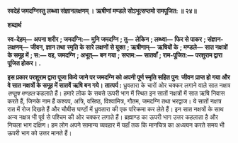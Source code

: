 **स्वदेहं जमदग्निस्तु लब्ध्वा संज्ञानलक्षणम् ।** **ऋषीणां मण्डले सोऽभूत्सप्तमो रामपूजित: ॥ २४॥** 

**शब्दार्थ** 

**स्व-देहम्—** **अपना शरीर** **; जमदग्नि:—** **मुनि जमदग्नि** **; तु—** **लेकिन** **; लब्ध्वा—** **फिर से पाकर** **; संज्ञान-लक्षणम्—** **जीवन, ज्ञान तथा** **स्मृति के सारे लक्षणों से युक्त** **; ऋषीणाम्—** **ऋषियों के** **; मण्डले—** **सात नक्षत्रों के समूह में** **; स:—** **वह, जमदग्नि** **; अभूत्—** **बन गया** **;** **सप्तम:—** **सातवाँ** **; राम-पूजित:—** **परशुराम द्वारा पूजित होकर।** **.** 

**इस प्रकार परशुराम द्वारा पूजा किये जाने पर जमदग्नि को अपनी पूर्ण स्मृति सहित पुन: जीवन** **प्राप्त हो गया और वे सात नक्षत्रों के समूह में सातवें ऋषि बन गये।** **तात्पर्य :** ध्रुवतारा के चारों ओर चक्कर लगाने वाले सात नक्षत्र *सप्तॢष मण्डल* कहलाते हैं। हमारे लोक के सबसे ऊपरी भाग में स्थित इन सातों नक्षत्रों में सात ऋषि निवास करते हैं, जिनके नाम हैं कश्यप, अत्रि, वसिष्ठ, विश्वामित्र, गौतम, जमदग्नि तथा भरद्वाज। ये सातों नक्षत्र रात में रोज दिखते हैं और चौबीस घण्टों में ध्रुवतारा की एक परिक्रमा कर लेते हैं। इन सात नक्षत्रों के साथ अन्य नक्षत्र भी पूर्व से पश्चिम की ओर चक्कर लगाते हैं। ब्रह्माण्ड का ऊपरी भाग उत्तर कहलाता है और निचला भाग दक्षिण। हम लोग अपने सामान्य व्यवहार में यहाँ तक कि मानचित्र का अध्ययन करते समय भी ऊपरी भाग को उत्तर मानते हैं।  